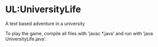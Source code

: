# UL:UniversityLife
 A text based adventure in a university

 To play the game, compile all files with 'javac *.java' and run with 'java UniversityLife.java'.
